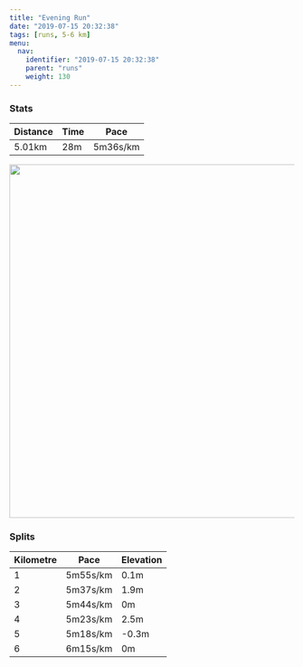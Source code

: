 ```yaml
---
title: "Evening Run"
date: "2019-07-15 20:32:38"
tags: [runs, 5-6 km]
menu:
  nav:
    identifier: "2019-07-15 20:32:38"
    parent: "runs"
    weight: 130
---
```


### Stats

| Distance | Time | Pace |
|----------|------|------|
|5.01km|28m|5m36s/km|

<img src='https://maps.googleapis.com/maps/api/staticmap?maptype=terrain&path=enc:i~ieItnzL\j@f@f@PH`@b@LZPVl@nAXPH?N\N|@h@nAf@pBZv@Tz@Xz@l@`CbA|E`@dCLhAN~@NpARpAt@vGF`@NzAf@zDT|B?~@QHQ[CW?aAL^HjAFnA?VETRj@FJOdAEl@?XM`ANjBBzEI`C?|DE|@Kf@?\P~@B`@I|@A`@WvCEbAAxBK`ALkBHuBPaBCy@DkAAcADo@Jm@IqDA{ALkB?mBFkAEoBG}@?_@He@@g@Ce@@[CmBGiAC{@K_@MoAGWAa@D_@@a@e@aCKcAUmA?e@P_@Hc@Is@MQ[EGEc@cASq@Wa@MOm@QYi@IY][OE[eBCs@TcA@QC]YkAGw@GwAIq@c@qAy@sBo@iBiBgEg@w@i@k@UOeBm@eB_ASQe@{@CAOBUTODIAECSa@q@eBqAmCk@uAcBaG&key=AIzaSyBPVQ_iynBzLujdhfLzy8Z-5zczbktE55k&size=800x800&scale=2&markers=color:yellow|label:S|53.46805,-2.27067&markers=color:green|label:F|53.47123000000002,-2.2675399999999986' width='625' />

### Splits

| Kilometre | Pace | Elevation |
|------|------|-----------|
|1|5m55s/km|0.1m|
|2|5m37s/km|1.9m|
|3|5m44s/km|0m|
|4|5m23s/km|2.5m|
|5|5m18s/km|-0.3m|
|6|6m15s/km|0m|
